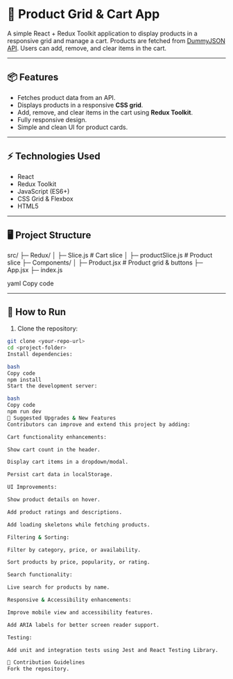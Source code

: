 # 🛒 Product Grid & Cart App

A simple React + Redux Toolkit application to display products in a responsive grid and manage a cart. Products are fetched from [DummyJSON API](https://dummyjson.com/products). Users can add, remove, and clear items in the cart.

---

## 📦 Features

- Fetches product data from an API.
- Displays products in a responsive **CSS grid**.
- Add, remove, and clear items in the cart using **Redux Toolkit**.
- Fully responsive design.
- Simple and clean UI for product cards.

---

## ⚡ Technologies Used

- React
- Redux Toolkit
- JavaScript (ES6+)
- CSS Grid & Flexbox
- HTML5

---

## 🖥️ Project Structure

src/
├─ Redux/
│ ├─ Slice.js # Cart slice
│ ├─ productSlice.js # Product slice
├─ Components/
│ ├─ Product.jsx # Product grid & buttons
├─ App.jsx
├─ index.js

yaml
Copy code

---

## 🚀 How to Run

1. Clone the repository:

```bash
git clone <your-repo-url>
cd <project-folder>
Install dependencies:

bash
Copy code
npm install
Start the development server:

bash
Copy code
npm run dev
📌 Suggested Upgrades & New Features
Contributors can improve and extend this project by adding:

Cart functionality enhancements:

Show cart count in the header.

Display cart items in a dropdown/modal.

Persist cart data in localStorage.

UI Improvements:

Show product details on hover.

Add product ratings and descriptions.

Add loading skeletons while fetching products.

Filtering & Sorting:

Filter by category, price, or availability.

Sort products by price, popularity, or rating.

Search functionality:

Live search for products by name.

Responsive & Accessibility enhancements:

Improve mobile view and accessibility features.

Add ARIA labels for better screen reader support.

Testing:

Add unit and integration tests using Jest and React Testing Library.

🤝 Contribution Guidelines
Fork the repository.

```
